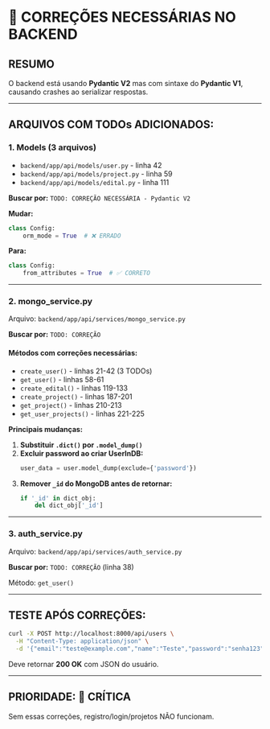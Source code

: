# 🔴 CORREÇÕES NECESSÁRIAS NO BACKEND

## RESUMO
O backend está usando **Pydantic V2** mas com sintaxe do **Pydantic V1**, causando crashes ao serializar respostas.

---

## ARQUIVOS COM TODOs ADICIONADOS:

### 1. **Models** (3 arquivos)
- `backend/app/api/models/user.py` - linha 42
- `backend/app/api/models/project.py` - linha 59
- `backend/app/api/models/edital.py` - linha 111

**Buscar por:** `TODO: CORREÇÃO NECESSÁRIA - Pydantic V2`

**Mudar:**
```python
class Config:
    orm_mode = True  # ❌ ERRADO
```

**Para:**
```python
class Config:
    from_attributes = True  # ✅ CORRETO
```

---

### 2. **mongo_service.py**
Arquivo: `backend/app/api/services/mongo_service.py`

**Buscar por:** `TODO: CORREÇÃO`

#### Métodos com correções necessárias:
- `create_user()` - linhas 21-42 (3 TODOs)
- `get_user()` - linhas 58-61
- `create_edital()` - linhas 119-133
- `create_project()` - linhas 187-201
- `get_project()` - linhas 210-213
- `get_user_projects()` - linhas 221-225

**Principais mudanças:**

1. **Substituir `.dict()` por `.model_dump()`**
2. **Excluir password ao criar UserInDB:**
   ```python
   user_data = user.model_dump(exclude={'password'})
   ```
3. **Remover `_id` do MongoDB antes de retornar:**
   ```python
   if '_id' in dict_obj:
       del dict_obj['_id']
   ```

---

### 3. **auth_service.py**
Arquivo: `backend/app/api/services/auth_service.py`

**Buscar por:** `TODO: CORREÇÃO` (linha 38)

Método: `get_user()`

---

## TESTE APÓS CORREÇÕES:

```bash
curl -X POST http://localhost:8000/api/users \
  -H "Content-Type: application/json" \
  -d '{"email":"teste@example.com","name":"Teste","password":"senha123"}'
```

Deve retornar **200 OK** com JSON do usuário.

---

## PRIORIDADE: 🔴 CRÍTICA
Sem essas correções, registro/login/projetos NÃO funcionam.
